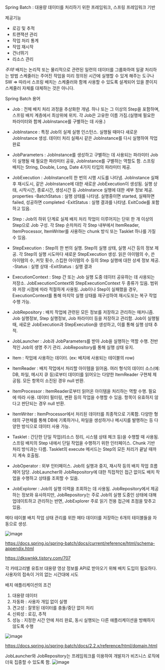 Spring Batch
: 대용량 데이터를 처리하기 위한 프레임워크, 스프링 프레임워크 기반

제공기능
- 로깅 및 추적
- 트랜잭션 관리
- 작업 처리 통계
- 작업 재시작
- 건너뛰기
- 리소스 관리

*주의!*
배치는 논리적 또는 물리적으로 관련된 일련의 데이터를 그룹화하여 일괄 처리하는 방법
스케줄러는 주어진 작업을 미리 정의된 시간에 실행할 수 있게 해주는 도구나 SW
=> 따라서 스프링 배치는 스케줄러와 함께 사용할 수 있도록 설계되어 있을 뿐이지 스케줄러 자체를 대체하는 것은 아니다.

Spring Batch 용어
- Job : 전체 배치 처리 과정을 추상화한 개념.
  하나 또는 그 이상의 Step을 포함하며, 스프링 배치 계층에서 최상위에 위치.
  각 Job은 고유한 이름 가짐.(실행에 필요한 파라미터와 함께 JobInstance를 구별하는 데 사용.)
  
- JobInstance : 특정 Job의 실제 실행 인스턴스.
  실행될 때마다 새로운 JobInstance 생성.
  데이터 처리 실패시 같은 JobInstance를 다시 실행하여 작업 완료
  
- JobParameters : JobInstance를 생성하고 구별하는 데 사용되는 파라미터
  Job이 실행될 때 필요한 파라미터 공유, JobInstance를 구별하는 역할도 함.
  스프링 배치는 String, Double, Long, Date 4가지 타입의 파라미터 제공.
  
- JobExecution : JobInstance의 한 번의 시행 시도를 나타냄.
  JobInstance 실패 후 재시도시, 같은 JobInstance에 대한 새로운 JobExecution이 생성됨.
  실행 상태, 시작시간, 종료시간, 생성시간 등 JobInstance 실행에 대한 세부 정보 제공.
  properties
  -BatchStatus : 실행 상태를 나타냄. 실행중이면 started, 실패하면 failed, 성공하면 completed
  -ExitStatus : 실행 결과를 나타냄. ExitCode를 포함하고 있음.
  
- Step : Job의 하위 단계로 실제 배치 처리 작업이 이루어지는 단위
  한 개 이상의 Step으로 Job 구성. 각 Step 순차처리
  각 Step 내부에서 ItemReader, ItemProcessor, ItemWriter를 사용하는 chunk 방식 또는 Tasklet 하나를 가질 수 있음.
  
- StepExecution : Step의 한 번의 실행. Step의 실행 상태, 실행 시간 등의 정보 제공.
  각 Step의 실행 시도마다 새로운 StepExecution 생성.
  읽은 아이템의 수, 쓴 아이템의 수, 커밋 횟수, 스킵한 아이템의 수 등의 Step 실행에 대한 상세 정보 제공.
  -Status : 실행 상태
  -ExitStatus : 실행 결과
  
- ExecutionContext : Step 간 또는 Job 실행 도중 데이터 공유하는 데 사용되는 저장소.
  JobExecutionContext와 StepExecutionContext 두 종류가 있음. 범위와 저장 시점에 따라 적절하게 사용됨.
  Job이나 Step이 실패했을 경우, ExecutionContext를 통해 마지막 실행 상태를 재구성하여 재시도또는 복구 작업 수행 가능.
  
- JobRepository : 배치 작업에 관련된 모든 정보를 저장하고 관리하는 매커니즘.
  Job 실행정보, Step 실행정보, Job 파라미터 등을 저장하고 관리함.
  Job이 실행될 때, 새로운 JobExecution과 StepExecution을 생성하고, 이를 통해 실행 상태 추적.
  
- JobLauncher : Job과 JobParameters를 받아 Job을 실행하는 역할 수행.
  전반적인 Job의 생명 주기 관리. JobRepository를 통해 실행 상태 유지.
  
- Item : 작업에 사용하는 데이터. (ex: 배치에 사용되는 테이블의 row)
  
- ItemReader : 배치 작업에서 처리할 아이템을 읽어옴.
  여러 형식의 데이터 소스(예: DB, 파일, 메시지 큐 등)로부터 데이터를 읽어오는 다양한 ItemReader 구현체 제공됨.
  모든 항목이 소진된 경우 null 반환.
  
- ItemProcessor : ItemReader로부터 읽어온 아이템을 처리하는 역할 수행.
  필요에 따라 사용. 데이터 필터링, 변환 등의 작업을 수행할 수 있음.
  항목이 유효하지 않다고 판단되는 경우 null 반환.
  
- ItemWriter : ItemProcessor에서 처리된 데이터를 최종적으로 기록함.
  다양한 형태의 구현체를 통해 DB에 기록하거나, 파일을 생성하거나 메시지를 발행하는 등 다양한 방식으로 데이터 사용 가능.
  
- Tasklet : 간단한 단일 작업(리소스 정리, 시스템 상태 체크 등)을 수행할 때 사용됨.
  스프링 배치의 Step 내에서 단일 작업을 수행하기 위한 인터페이스. Chunk 기반 처리 방식과는 다름.
  Tasklet의 execute 메서드는 Step의 모든 처리가 끝날 때까지 계속 호출됨.
  
- JobOperator : 외부 인터페이스. Job의 실행과 중지, 재시작 등의 배치 작업 흐름제어 담당.
  JobLauncher와 JobRepository에 대한 직접적인 접근 없이도 배치 작업을 수행하고 상태를 조회할 수 있음.
  
- JobExplorer : Job의 실행 이력을 조회하는 데 사용됨.
  JobRepository에서 제공하는 정보와 유사하지만, JobRepository는 주로 Job의 실행 도중인 상태에 대해 업데이트하고 관리하는 반면, JobExplorer 주로 읽기 전용 접근에 초점을 맞추고 있음.

메타 테이블
배치 작업 상태 관리를 위한 메타 데이터를 저장하는 6개의 테이블들을 자동으로 생성.

![image](https://sj-obsidian-bucket.s3.ap-northeast-2.amazonaws.com/300b3899f1b28a78b30239cffa96350c.png)

https://docs.spring.io/spring-batch/docs/current/reference/html/schema-appendix.html

https://dkswnkk.tistory.com/707

각 카테고리별 유튜브 대용량 영상 정보를 API로 받아오기 위해 배치 도입이 필요하다.
사용자의 접속이 거의 없는 시간대에 시도

배치 애플리케이션의 조건
1. 대용량 데이터
2. 자동화 : 사용자 개입 없이 실행
3. 견고성 : 잘못된 데이터를 충돌/중단 없이 처리
4. 신뢰성 : 로깅, 추적
5. 성능 : 지정한 시간 안에 처리 완료, 동시 실행되는 다른 애플리케이션을 방해하지 않도록 수행

![image](https://sj-obsidian-bucket.s3.ap-northeast-2.amazonaws.com/14f840864119eaba42a559265700a1cf.png)



https://docs.spring.io/spring-batch/docs/2.2.x/reference/html/domain.html


JobLauncher와 JobRepository는 프레임워크를 이용하여 개발자가 비즈니스 로직에 더욱 집중할 수 있도록 함.
![image](https://sj-obsidian-bucket.s3.ap-northeast-2.amazonaws.com/17a015d1ccad888a01f7b279153d2ec3.png)


